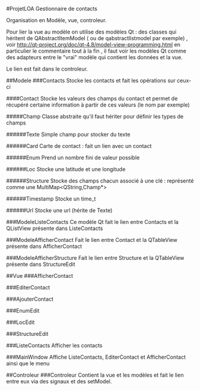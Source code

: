 #ProjetLOA
Gestionnaire de contacts

Organisation en Modèle, vue, controleur.

Pour lier la vue au modèle on utilise des modèles Qt : 
des classes qui héritent de QAbstractItemModel ( ou de qabstractlistmodel par exemple)
, voir http://qt-project.org/doc/qt-4.8/model-view-programming.html en particulier le commentaire tout à la fin , 
il faut voir les modèles Qt comme des adapteurs entre le "vrai" modèle qui contient les données et la vue.

Le lien est fait dans le controleur.

##Modele
###Contacts
Stocke les contacts et fait les opérations sur ceux-ci

####Contact
Stocke les valeurs des champs du contact et permet de récupéré certaine information à partir de ces valeurs
(le nom par exemple)

#####Champ
Classe abstraite qu'il faut hériter pour définir les types de champs

######Texte
Simple champ pour stocker du texte

######Card
Carte de contact : fait un lien avec un contact

######Enum
Prend un nombre fini de valeur possible

######Loc
Stocke une latitude et une longitude

######Structure
Stocke des champs chacun associé à une clé : représenté comme une MultiMap<QString,Champ*>

######Timestamp
Stocke un time_t

######Url
Stocke une url (hérite de Texte)


###ModeleListeContacts
Ce modèle Qt fait le lien entre Contacts et la QListView présente dans ListeContacts

###ModeleAfficherContact
Fait le lien entre Contact et la QTableView présente dans AfficherContact

###ModeleAfficherStructure
Fait le lien entre Structure et la QTableView présente dans StructureEdit

##Vue
###AfficherContact

###EditerContact

###AjouterContact

###EnumEdit

###LocEdit

###StructureEdit

###ListeContacts
Afficher les contacts

###MainWindow
Affiche ListeContacts, EditerContact et AfficherContact ainsi que le menu


##Controleur
###Controleur
Contient la vue et les modèles et fait le lien entre eux via des signaux et des setModel.

